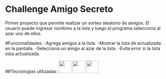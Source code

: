 <h1>Challenge Amigo Secreto</h1>
<p>Primer proyecto que permite realizar un sorteo aleatorio de amigos. El usuario puede ingresar nombres a la lista y luego el programa selecciona al azar uno de ellos.</p>

#Funcionalidades:
-Agrega amigos a la lista.
-Mostrar la lista de actualizada en la pantalla.
-Selecciona un amigo al azar de la lista.
-Evita error si la lista esta actualizada.

##Tecnologias utilizadas:
<img src="https://cdn.jsdelivr.net/gh/devicons/devicon/icons/javascript/javascript-original.svg" width="40" height="40"/>
<img src="https://cdn.jsdelivr.net/gh/devicons/devicon/icons/html5/html5-original.svg" width="40" height="40"/>
<img src="https://cdn.jsdelivr.net/gh/devicons/devicon/icons/css3/css3-original.svg" width="40" height="40"/>

